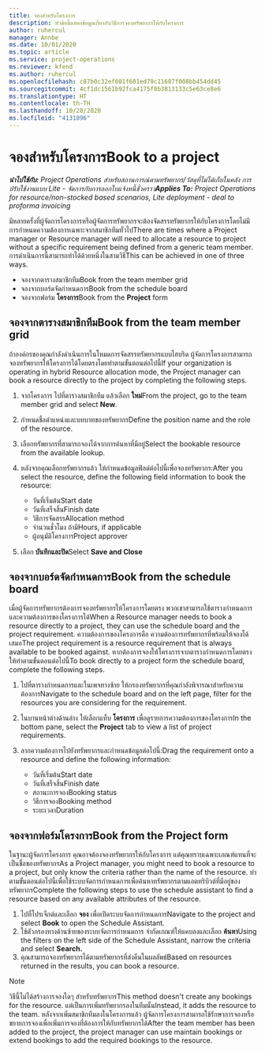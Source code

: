 ```yaml
---
title: จองสำหรับโครงการ
description: หัวข้อนี้แสดงข้อมูลเกี่ยวกับวิธีการจองทรัพยากรให้กับโครงการ
author: ruhercul
manager: Annbe
ms.date: 10/01/2020
ms.topic: article
ms.service: project-operations
ms.reviewer: kfend
ms.author: ruhercul
ms.openlocfilehash: c87b0c32ef081f601ed79c11687f008bb454dd45
ms.sourcegitcommit: 4cf1dc1561b92fca4175f0b3813133c5e63ce8e6
ms.translationtype: HT
ms.contentlocale: th-TH
ms.lasthandoff: 10/28/2020
ms.locfileid: "4131096"
---
```

# <a name="book-to-a-project"></a><span data-ttu-id="afa15-103">จองสำหรับโครงการ</span><span class="sxs-lookup"><span data-stu-id="afa15-103">Book to a project</span></span>

<span data-ttu-id="afa15-104">_**นำไปใช้กับ:** Project Operations สำหรับสถานการณ์ตามทรัพยากร/วัสดุที่ไม่ได้เก็บในคลัง การปรับใช้งานแบบ Lite - จัดการกับการออกใบแจ้งหนี้ชั่วคราว_</span><span class="sxs-lookup"><span data-stu-id="afa15-104">_**Applies To:** Project Operations for resource/non-stocked based scenarios, Lite deployment - deal to proforma invoicing_</span></span>

<span data-ttu-id="afa15-105">มีหลายครั้งที่ผู้จัดการโครงการหรือผู้จัดการทรัพยากรจะต้องจัดสรรทรัพยากรให้กับโครงการโดยไม่มีการกำหนดความต้องการเฉพาะจากสมาชิกทีมทั่วไป</span><span class="sxs-lookup"><span data-stu-id="afa15-105">There are times where a Project manager or Resource manager will need to allocate a resource to project without a specific requirement being defined from a generic team member.</span></span> <span data-ttu-id="afa15-106">การดำเนินการนี้สามารถทำได้ด้วยหนึ่งในสามวิธี</span><span class="sxs-lookup"><span data-stu-id="afa15-106">This can be achieved in one of three ways.</span></span>

- <span data-ttu-id="afa15-107">จองจากตารางสมาชิกทีม</span><span class="sxs-lookup"><span data-stu-id="afa15-107">Book from the team member grid</span></span>
- <span data-ttu-id="afa15-108">จองจากบอร์ดจัดกำหนดการ</span><span class="sxs-lookup"><span data-stu-id="afa15-108">Book from the schedule board</span></span>
- <span data-ttu-id="afa15-109">จองจากฟอร์ม **โครงการ**</span><span class="sxs-lookup"><span data-stu-id="afa15-109">Book from the **Project** form</span></span>

## <a name="book-from-the-team-member-grid"></a><span data-ttu-id="afa15-110">จองจากตารางสมาชิกทีม</span><span class="sxs-lookup"><span data-stu-id="afa15-110">Book from the team member grid</span></span>

<span data-ttu-id="afa15-111">ถ้าองค์กรของคุณกำลังดำเนินการในโหมดการจัดสรรทรัพยากรแบบไฮบริด ผู้จัดการโครงการสามารถจองทรัพยากรให้โครงการได้โดยตรงโดยทำตามขั้นตอนต่อไปนี้</span><span class="sxs-lookup"><span data-stu-id="afa15-111">If your organization is operating in hybrid Resource allocation mode, the Project manager can book a resource directly to the project by completing the following steps.</span></span>

1. <span data-ttu-id="afa15-112">จากโครงการ ไปที่ตารางสมาชิกทีม แล้วเลือก **ใหม่**</span><span class="sxs-lookup"><span data-stu-id="afa15-112">From the project, go to the team member grid and select **New**.</span></span>
2. <span data-ttu-id="afa15-113">กำหนดชื่อตำแหน่งและบทบาทของทรัพยากร</span><span class="sxs-lookup"><span data-stu-id="afa15-113">Define the position name and the role of the resource.</span></span>
3. <span data-ttu-id="afa15-114">เลือกทรัพยากรที่สามารถจองได้จากการค้นหาที่มีอยู่</span><span class="sxs-lookup"><span data-stu-id="afa15-114">Select the bookable resource from the available lookup.</span></span>
4. <span data-ttu-id="afa15-115">หลังจากคุณเลือกทรัพยากรแล้ว ให้กำหนดข้อมูลฟิลด์ต่อไปนี้เพื่อจองทรัพยากร:</span><span class="sxs-lookup"><span data-stu-id="afa15-115">After you select the resource, define the following field information to book the resource:</span></span>

    - <span data-ttu-id="afa15-116">วันที่เริ่มต้น</span><span class="sxs-lookup"><span data-stu-id="afa15-116">Start date</span></span>
    - <span data-ttu-id="afa15-117">วันที่เสร็จสิ้น</span><span class="sxs-lookup"><span data-stu-id="afa15-117">Finish date</span></span>
    - <span data-ttu-id="afa15-118">วิธีการจัดสรร</span><span class="sxs-lookup"><span data-stu-id="afa15-118">Allocation method</span></span>
    - <span data-ttu-id="afa15-119">จำนวนชั่วโมง ถ้ามี</span><span class="sxs-lookup"><span data-stu-id="afa15-119">Hours, if applicable</span></span>
    - <span data-ttu-id="afa15-120">ผู้อนุมัติโครงการ</span><span class="sxs-lookup"><span data-stu-id="afa15-120">Project approver</span></span>

6. <span data-ttu-id="afa15-121">เลือก **บันทึกและปิด**</span><span class="sxs-lookup"><span data-stu-id="afa15-121">Select **Save and Close**</span></span>

## <a name="book-from-the-schedule-board"></a><span data-ttu-id="afa15-122">จองจากบอร์ดจัดกำหนดการ</span><span class="sxs-lookup"><span data-stu-id="afa15-122">Book from the schedule board</span></span>

<span data-ttu-id="afa15-123">เมื่อผู้จัดการทรัพยากรต้องการจองทรัพยากรให้โครงการโดยตรง พวกเขาสามารถใช้ตารางกำหนดการและความต้องการของโครงการได้</span><span class="sxs-lookup"><span data-stu-id="afa15-123">When a Resource manager needs to book a resource directly to a project, they can use the schedule board and the project requirement.</span></span> <span data-ttu-id="afa15-124">ความต้องการของโครงการคือ ความต้องการทรัพยากรที่พร้อมให้จองได้เสมอ</span><span class="sxs-lookup"><span data-stu-id="afa15-124">The project requirement is a resource requirement that is always available to be booked against.</span></span> <span data-ttu-id="afa15-125">หากต้องการจองให้โครงการจากตารางกำหนดการโดยตรง ให้ทำตามขั้นตอนต่อไปนี้</span><span class="sxs-lookup"><span data-stu-id="afa15-125">To book directly to a project form the schedule board, complete the following steps.</span></span>

1. <span data-ttu-id="afa15-126">ไปที่ตารางกำหนดการและในเพจทางซ้าย ให้กรองทรัพยากรที่คุณกำลังพิจารณาสำหรับความต้องการ</span><span class="sxs-lookup"><span data-stu-id="afa15-126">Navigate to the schedule board and on the left page, filter for the resources you are considering for the requirement.</span></span>
2. <span data-ttu-id="afa15-127">ในบานหน้าต่างด้านล่าง ให้เลือกแท็บ **โครงการ** เพื่อดูรายการความต้องการของโครงการ</span><span class="sxs-lookup"><span data-stu-id="afa15-127">In the bottom pane, select the **Project** tab to view a list of project requirements.</span></span>
3. <span data-ttu-id="afa15-128">ลากความต้องการไปยังทรัพยากรและกำหนดข้อมูลต่อไปนี้:</span><span class="sxs-lookup"><span data-stu-id="afa15-128">Drag the requirement onto a resource and define the following information:</span></span>

    - <span data-ttu-id="afa15-129">วันที่เริ่มต้น</span><span class="sxs-lookup"><span data-stu-id="afa15-129">Start date</span></span>
    - <span data-ttu-id="afa15-130">วันที่เสร็จสิ้น</span><span class="sxs-lookup"><span data-stu-id="afa15-130">Finish date</span></span>
    - <span data-ttu-id="afa15-131">สถานะการจอง</span><span class="sxs-lookup"><span data-stu-id="afa15-131">Booking status</span></span>
    - <span data-ttu-id="afa15-132">วิธีการจอง</span><span class="sxs-lookup"><span data-stu-id="afa15-132">Booking method</span></span>
    - <span data-ttu-id="afa15-133">ระยะเวลา</span><span class="sxs-lookup"><span data-stu-id="afa15-133">Duration</span></span>

## <a name="book-from-the-project-form"></a><span data-ttu-id="afa15-134">จองจากฟอร์มโครงการ</span><span class="sxs-lookup"><span data-stu-id="afa15-134">Book from the Project form</span></span>

<span data-ttu-id="afa15-135">ในฐานะผู้จัดการโครงการ คุณอาจต้องจองทรัพยากรให้กับโครงการ แต่คุณทราบเฉพาะเกณฑ์แทนที่จะเป็นชื่อของทรัพยากร</span><span class="sxs-lookup"><span data-stu-id="afa15-135">As a Project manager, you might need to book a resource to a project, but only know the criteria rather than the name of the resource.</span></span> <span data-ttu-id="afa15-136">ทำตามขั้นตอนต่อไปนี้เพื่อใช้ระบบจัดการกำหนดการเพื่อค้นหาทรัพยากรตามแอตทริบิวต์ที่มีอยู่ของทรัพยากร</span><span class="sxs-lookup"><span data-stu-id="afa15-136">Complete the following steps to use the schedule assistant to find a resource based on any available attributes of the resource.</span></span> 

1. <span data-ttu-id="afa15-137">ไปที่โปรเจ็กต์และเลือก **จอง** เพื่อเปิดระบบจัดการกำหนดการ</span><span class="sxs-lookup"><span data-stu-id="afa15-137">Navigate to the project and select **Book** to open the Schedule Assistant.</span></span>
2. <span data-ttu-id="afa15-138">ใช้ตัวกรองทางด้านซ้ายของระบบจัดการกำหนดการ จำกัดเกณฑ์ให้แคบลงและเลือก **ค้นหา**</span><span class="sxs-lookup"><span data-stu-id="afa15-138">Using the filters on the left side of the Schedule Assistant, narrow the criteria and select **Search.**</span></span>
3. <span data-ttu-id="afa15-139">คุณสามารถจองทรัพยากรได้ตามทรัพยากรที่ส่งคืนในผลลัพธ์</span><span class="sxs-lookup"><span data-stu-id="afa15-139">Based on resources returned in the results, you can book a resource.</span></span>

> [!NOTE]
> <span data-ttu-id="afa15-140">วิธีนี้ไม่ได้สร้างการจองใดๆ สำหรับทรัพยากร</span><span class="sxs-lookup"><span data-stu-id="afa15-140">This method doesn't create any bookings for the resource.</span></span> <span data-ttu-id="afa15-141">แต่เป็นการเพิ่มทรัพยากรลงในทีมนั้น</span><span class="sxs-lookup"><span data-stu-id="afa15-141">Instead, it adds the resource to the team.</span></span> <span data-ttu-id="afa15-142">หลังจากเพิ่มสมาชิกทีมลงในโครงการแล้ว ผู้จัดการโครงการสามารถใช้รักษาการจองหรือขยายการจองเพื่อเพิ่มการจองที่ต้องการให้กับทรัพยากรได้</span><span class="sxs-lookup"><span data-stu-id="afa15-142">After the team member has been added to the project, the project manager can use maintain bookings or extend bookings to add the required bookings to the resource.</span></span>
